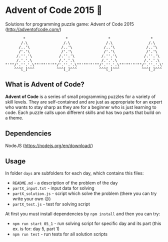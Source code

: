 Advent of Code 2015 :santa:
===================

Solutions for programming puzzle game: Advent of Code 2015 (http://adventofcode.com/)

```
        *                  *                  *                  *
       /.\                /.\                /.\                /.\
      /..'\              /..'\              /..'\              /..'\
      /'.'\              /'.'\              /'.'\              /'.'\
     /.''.'\            /.''.'\            /.''.'\            /.''.'\
     /.'.'.\            /.'.'.\            /.'.'.\            /.'.'.\
"'""/'.''.'.\""'""'"'""/'.''.'.\""'""'"'""/'.''.'.\""'""'"'""/'.''.'.\""'""'
    ^^^[_]^^^          ^^^[_]^^^          ^^^[_]^^^          ^^^[_]^^^
```

What is Advent of Code?
-----------------------

**Advent of Code** is a series of small programming puzzles for a variety of skill levels. They are self-contained and are just as appropriate for an expert who wants to stay sharp as they are for a beginner who is just learning to code. Each puzzle calls upon different skills and has two parts that build on a theme.

Dependencies
------------

NodeJS (https://nodejs.org/en/download/)

Usage
-----

In folder `days` are subfolders for each day, which contains this files:

- `README.md` - a description of the problem of the day
- `partX_input.txt` - input data for solving
- `partX_solution.js` - script which solve the problem (there you can try write your own :wink:)
- `partX_test.js` - test for solving script

At first you must install dependencies by `npm install` and then you can try:

- `npm run start 05_1` - run solving script for  specific day and its part (this ex. is for: day 5, part 1)  
- `npm run test` - run tests for all solution scripts
